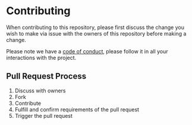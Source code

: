# Contributing

When contributing to this repository, please first discuss the change you wish to make via issue 
with the owners of this repository before making a change. 

Please note we have a 
[code of conduct](https://github.com/unicorn-data-analysis/unicorn_fy/blob/master/CODE_OF_CONDUCT.md), 
please follow it in all your interactions with the project.

## Pull Request Process

1. Discuss with owners
2. Fork
3. Contribute
4. Fulfill and confirm requirements of the pull request
5. Trigger the pull request